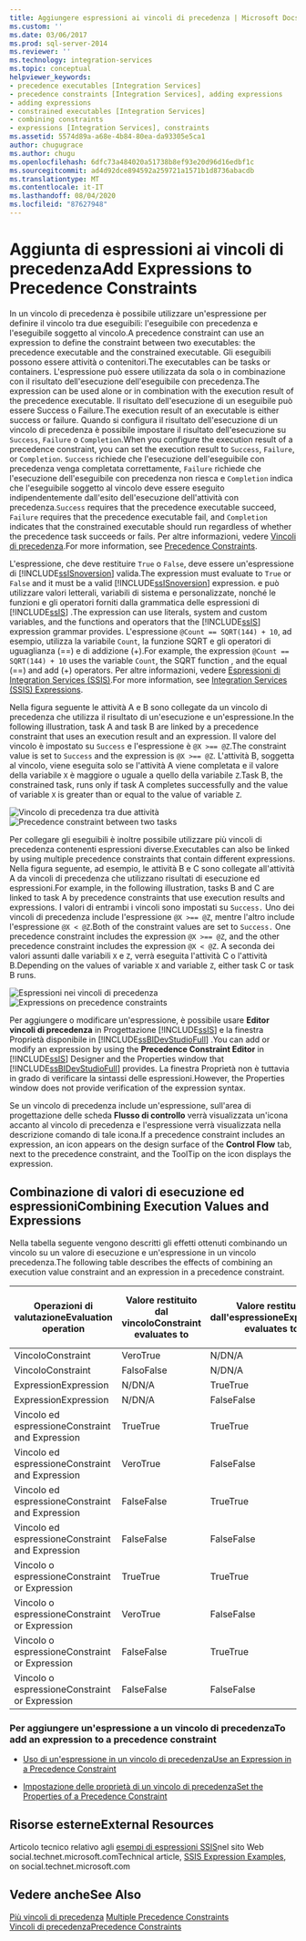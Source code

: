 ```yaml
---
title: Aggiungere espressioni ai vincoli di precedenza | Microsoft Docs
ms.custom: ''
ms.date: 03/06/2017
ms.prod: sql-server-2014
ms.reviewer: ''
ms.technology: integration-services
ms.topic: conceptual
helpviewer_keywords:
- precedence executables [Integration Services]
- precedence constraints [Integration Services], adding expressions
- adding expressions
- constrained executables [Integration Services]
- combining constraints
- expressions [Integration Services], constraints
ms.assetid: 5574d89a-a68e-4b84-80ea-da93305e5ca1
author: chugugrace
ms.author: chugu
ms.openlocfilehash: 6dfc73a484020a51738b8ef93e20d96d16edbf1c
ms.sourcegitcommit: ad4d92dce894592a259721a1571b1d8736abacdb
ms.translationtype: MT
ms.contentlocale: it-IT
ms.lasthandoff: 08/04/2020
ms.locfileid: "87627948"
---
```

# <a name="add-expressions-to-precedence-constraints"></a><span data-ttu-id="12d5b-102">Aggiunta di espressioni ai vincoli di precedenza</span><span class="sxs-lookup"><span data-stu-id="12d5b-102">Add Expressions to Precedence Constraints</span></span>
  <span data-ttu-id="12d5b-103">In un vincolo di precedenza è possibile utilizzare un'espressione per definire il vincolo tra due eseguibili: l'eseguibile con precedenza e l'eseguibile soggetto al vincolo.</span><span class="sxs-lookup"><span data-stu-id="12d5b-103">A precedence constraint can use an expression to define the constraint between two executables: the precedence executable and the constrained executable.</span></span> <span data-ttu-id="12d5b-104">Gli eseguibili possono essere attività o contenitori.</span><span class="sxs-lookup"><span data-stu-id="12d5b-104">The executables can be tasks or containers.</span></span> <span data-ttu-id="12d5b-105">L'espressione può essere utilizzata da sola o in combinazione con il risultato dell'esecuzione dell'eseguibile con precedenza.</span><span class="sxs-lookup"><span data-stu-id="12d5b-105">The expression can be used alone or in combination with the execution result of the precedence executable.</span></span> <span data-ttu-id="12d5b-106">Il risultato dell'esecuzione di un eseguibile può essere Success o Failure.</span><span class="sxs-lookup"><span data-stu-id="12d5b-106">The execution result of an executable is either success or failure.</span></span> <span data-ttu-id="12d5b-107">Quando si configura il risultato dell'esecuzione di un vincolo di precedenza è possibile impostare il risultato dell'esecuzione su `Success`, `Failure` o `Completion`.</span><span class="sxs-lookup"><span data-stu-id="12d5b-107">When you configure the execution result of a precedence constraint, you can set the execution result to `Success`, `Failure`, or `Completion`.</span></span> <span data-ttu-id="12d5b-108">`Success` richiede che l'esecuzione dell'eseguibile con precedenza venga completata correttamente, `Failure` richiede che l'esecuzione dell'eseguibile con precedenza non riesca e `Completion` indica che l'eseguibile soggetto al vincolo deve essere eseguito indipendentemente dall'esito dell'esecuzione dell'attività con precedenza.</span><span class="sxs-lookup"><span data-stu-id="12d5b-108">`Success` requires that the precedence executable succeed, `Failure` requires that the precedence executable fail, and `Completion` indicates that the constrained executable should run regardless of whether the precedence task succeeds or fails.</span></span> <span data-ttu-id="12d5b-109">Per altre informazioni, vedere [Vincoli di precedenza](control-flow/precedence-constraints.md).</span><span class="sxs-lookup"><span data-stu-id="12d5b-109">For more information, see [Precedence Constraints](control-flow/precedence-constraints.md).</span></span>  
  
 <span data-ttu-id="12d5b-110">L'espressione, che deve restituire `True` o `False`, deve essere un'espressione di [!INCLUDE[ssISnoversion](../includes/ssisnoversion-md.md)] valida.</span><span class="sxs-lookup"><span data-stu-id="12d5b-110">The expression must evaluate to `True` or `False` and it must be a valid [!INCLUDE[ssISnoversion](../includes/ssisnoversion-md.md)] expression.</span></span> <span data-ttu-id="12d5b-111">e può utilizzare valori letterali, variabili di sistema e personalizzate, nonché le funzioni e gli operatori forniti dalla grammatica delle espressioni di [!INCLUDE[ssIS](../includes/ssis-md.md)] .</span><span class="sxs-lookup"><span data-stu-id="12d5b-111">The expression can use literals, system and custom variables, and the functions and operators that the [!INCLUDE[ssIS](../includes/ssis-md.md)] expression grammar provides.</span></span> <span data-ttu-id="12d5b-112">L'espressione `@Count == SQRT(144) + 10`, ad esempio, utilizza la variabile `Count`, la funzione SQRT e gli operatori di uguaglianza (==) e di addizione (+).</span><span class="sxs-lookup"><span data-stu-id="12d5b-112">For example, the expression `@Count == SQRT(144) + 10` uses the variable `Count`, the SQRT function , and the equal (==) and add (+) operators.</span></span> <span data-ttu-id="12d5b-113">Per altre informazioni, vedere [Espressioni di Integration Services &#40;SSIS&#41;](expressions/integration-services-ssis-expressions.md).</span><span class="sxs-lookup"><span data-stu-id="12d5b-113">For more information, see [Integration Services &#40;SSIS&#41; Expressions](expressions/integration-services-ssis-expressions.md).</span></span>  
  
 <span data-ttu-id="12d5b-114">Nella figura seguente le attività A e B sono collegate da un vincolo di precedenza che utilizza il risultato di un'esecuzione e un'espressione.</span><span class="sxs-lookup"><span data-stu-id="12d5b-114">In the following illustration, task A and task B are linked by a precedence constraint that uses an execution result and an expression.</span></span> <span data-ttu-id="12d5b-115">Il valore del vincolo è impostato su `Success` e l'espressione è `@X >== @Z`.</span><span class="sxs-lookup"><span data-stu-id="12d5b-115">The constraint value is set to `Success` and the expression is  `@X >== @Z`.</span></span> <span data-ttu-id="12d5b-116">L'attività B, soggetta al vincolo, viene eseguita solo se l'attività A viene completata e il valore della variabile `X` è maggiore o uguale a quello della variabile `Z`.</span><span class="sxs-lookup"><span data-stu-id="12d5b-116">Task B, the constrained task, runs only if task A completes successfully and the value of variable `X` is greater than or equal to the value of variable `Z`.</span></span>  
  
 <span data-ttu-id="12d5b-117">![Vincolo di precedenza tra due attività](media/mw-dts-03.gif "Vincolo di precedenza tra due attività")</span><span class="sxs-lookup"><span data-stu-id="12d5b-117">![Precedence constraint between two tasks](media/mw-dts-03.gif "Precedence constraint between two tasks")</span></span>  
  
 <span data-ttu-id="12d5b-118">Per collegare gli eseguibili è inoltre possibile utilizzare più vincoli di precedenza contenenti espressioni diverse.</span><span class="sxs-lookup"><span data-stu-id="12d5b-118">Executables can also be linked by using multiple precedence constraints that contain different expressions.</span></span> <span data-ttu-id="12d5b-119">Nella figura seguente, ad esempio, le attività B e C sono collegate all'attività A da vincoli di precedenza che utilizzano risultati di esecuzione ed espressioni.</span><span class="sxs-lookup"><span data-stu-id="12d5b-119">For example, in the following illustration, tasks B and C are linked to task A by precedence constraints that use execution results and expressions.</span></span> <span data-ttu-id="12d5b-120">I valori di entrambi i vincoli sono impostati su `Success.` Uno dei vincoli di precedenza include l'espressione `@X >== @Z`, mentre l'altro include l'espressione `@X < @Z`.</span><span class="sxs-lookup"><span data-stu-id="12d5b-120">Both of the constraint values are set to `Success.` One precedence constraint includes the expression `@X >== @Z`, and the other precedence constraint includes the expression `@X < @Z`.</span></span> <span data-ttu-id="12d5b-121">A seconda dei valori assunti dalle variabili `X` e `Z`, verrà eseguita l'attività C o l'attività B.</span><span class="sxs-lookup"><span data-stu-id="12d5b-121">Depending on the values of variable `X` and variable `Z`, either task C or task B runs.</span></span>  
  
 <span data-ttu-id="12d5b-122">![Espressioni nei vincoli di precedenza](media/mw-dts-04.gif "Espressioni nei vincoli di precedenza")</span><span class="sxs-lookup"><span data-stu-id="12d5b-122">![Expressions on precedence constraints](media/mw-dts-04.gif "Expressions on precedence constraints")</span></span>  
  
 <span data-ttu-id="12d5b-123">Per aggiungere o modificare un'espressione, è possibile usare **Editor vincoli di precedenza** in Progettazione [!INCLUDE[ssIS](../includes/ssis-md.md)] e la finestra Proprietà disponibile in [!INCLUDE[ssBIDevStudioFull](../includes/ssbidevstudiofull-md.md)] .</span><span class="sxs-lookup"><span data-stu-id="12d5b-123">You can add or modify an expression by using the **Precedence Constraint Editor** in [!INCLUDE[ssIS](../includes/ssis-md.md)] Designer and the Properties window that [!INCLUDE[ssBIDevStudioFull](../includes/ssbidevstudiofull-md.md)] provides.</span></span> <span data-ttu-id="12d5b-124">La finestra Proprietà non è tuttavia in grado di verificare la sintassi delle espressioni.</span><span class="sxs-lookup"><span data-stu-id="12d5b-124">However, the Properties window does not provide verification of the expression syntax.</span></span>  
  
 <span data-ttu-id="12d5b-125">Se un vincolo di precedenza include un'espressione, sull'area di progettazione delle scheda **Flusso di controllo** verrà visualizzata un'icona accanto al vincolo di precedenza e l'espressione verrà visualizzata nella descrizione comando di tale icona.</span><span class="sxs-lookup"><span data-stu-id="12d5b-125">If a precedence constraint includes an expression, an icon appears on the design surface of the **Control Flow** tab, next to the precedence constraint, and the ToolTip on the icon displays the expression.</span></span>  
  
## <a name="combining-execution-values-and-expressions"></a><span data-ttu-id="12d5b-126">Combinazione di valori di esecuzione ed espressioni</span><span class="sxs-lookup"><span data-stu-id="12d5b-126">Combining Execution Values and Expressions</span></span>  
 <span data-ttu-id="12d5b-127">Nella tabella seguente vengono descritti gli effetti ottenuti combinando un vincolo su un valore di esecuzione e un'espressione in un vincolo precedenza.</span><span class="sxs-lookup"><span data-stu-id="12d5b-127">The following table describes the effects of combining an execution value constraint and an expression in a precedence constraint.</span></span>  
  
|<span data-ttu-id="12d5b-128">Operazioni di valutazione</span><span class="sxs-lookup"><span data-stu-id="12d5b-128">Evaluation operation</span></span>|<span data-ttu-id="12d5b-129">Valore restituito dal vincolo</span><span class="sxs-lookup"><span data-stu-id="12d5b-129">Constraint evaluates to</span></span>|<span data-ttu-id="12d5b-130">Valore restituito dall'espressione</span><span class="sxs-lookup"><span data-stu-id="12d5b-130">Expression evaluates to</span></span>|<span data-ttu-id="12d5b-131">Esecuzione eseguibile soggetto al vincolo</span><span class="sxs-lookup"><span data-stu-id="12d5b-131">Constrained executable runs</span></span>|  
|--------------------------|-----------------------------|-----------------------------|---------------------------------|  
|<span data-ttu-id="12d5b-132">Vincolo</span><span class="sxs-lookup"><span data-stu-id="12d5b-132">Constraint</span></span>|<span data-ttu-id="12d5b-133">Vero</span><span class="sxs-lookup"><span data-stu-id="12d5b-133">True</span></span>|<span data-ttu-id="12d5b-134">N/D</span><span class="sxs-lookup"><span data-stu-id="12d5b-134">N/A</span></span>|<span data-ttu-id="12d5b-135">Vero</span><span class="sxs-lookup"><span data-stu-id="12d5b-135">True</span></span>|  
|<span data-ttu-id="12d5b-136">Vincolo</span><span class="sxs-lookup"><span data-stu-id="12d5b-136">Constraint</span></span>|<span data-ttu-id="12d5b-137">Falso</span><span class="sxs-lookup"><span data-stu-id="12d5b-137">False</span></span>|<span data-ttu-id="12d5b-138">N/D</span><span class="sxs-lookup"><span data-stu-id="12d5b-138">N/A</span></span>|<span data-ttu-id="12d5b-139">Falso</span><span class="sxs-lookup"><span data-stu-id="12d5b-139">False</span></span>|  
|<span data-ttu-id="12d5b-140">Expression</span><span class="sxs-lookup"><span data-stu-id="12d5b-140">Expression</span></span>|<span data-ttu-id="12d5b-141">N/D</span><span class="sxs-lookup"><span data-stu-id="12d5b-141">N/A</span></span>|<span data-ttu-id="12d5b-142">True</span><span class="sxs-lookup"><span data-stu-id="12d5b-142">True</span></span>|<span data-ttu-id="12d5b-143">True</span><span class="sxs-lookup"><span data-stu-id="12d5b-143">True</span></span>|  
|<span data-ttu-id="12d5b-144">Expression</span><span class="sxs-lookup"><span data-stu-id="12d5b-144">Expression</span></span>|<span data-ttu-id="12d5b-145">N/D</span><span class="sxs-lookup"><span data-stu-id="12d5b-145">N/A</span></span>|<span data-ttu-id="12d5b-146">False</span><span class="sxs-lookup"><span data-stu-id="12d5b-146">False</span></span>|<span data-ttu-id="12d5b-147">False</span><span class="sxs-lookup"><span data-stu-id="12d5b-147">False</span></span>|  
|<span data-ttu-id="12d5b-148">Vincolo ed espressione</span><span class="sxs-lookup"><span data-stu-id="12d5b-148">Constraint and Expression</span></span>|<span data-ttu-id="12d5b-149">True</span><span class="sxs-lookup"><span data-stu-id="12d5b-149">True</span></span>|<span data-ttu-id="12d5b-150">True</span><span class="sxs-lookup"><span data-stu-id="12d5b-150">True</span></span>|<span data-ttu-id="12d5b-151">True</span><span class="sxs-lookup"><span data-stu-id="12d5b-151">True</span></span>|  
|<span data-ttu-id="12d5b-152">Vincolo ed espressione</span><span class="sxs-lookup"><span data-stu-id="12d5b-152">Constraint and Expression</span></span>|<span data-ttu-id="12d5b-153">Vero</span><span class="sxs-lookup"><span data-stu-id="12d5b-153">True</span></span>|<span data-ttu-id="12d5b-154">False</span><span class="sxs-lookup"><span data-stu-id="12d5b-154">False</span></span>|<span data-ttu-id="12d5b-155">False</span><span class="sxs-lookup"><span data-stu-id="12d5b-155">False</span></span>|  
|<span data-ttu-id="12d5b-156">Vincolo ed espressione</span><span class="sxs-lookup"><span data-stu-id="12d5b-156">Constraint and Expression</span></span>|<span data-ttu-id="12d5b-157">False</span><span class="sxs-lookup"><span data-stu-id="12d5b-157">False</span></span>|<span data-ttu-id="12d5b-158">True</span><span class="sxs-lookup"><span data-stu-id="12d5b-158">True</span></span>|<span data-ttu-id="12d5b-159">Falso</span><span class="sxs-lookup"><span data-stu-id="12d5b-159">False</span></span>|  
|<span data-ttu-id="12d5b-160">Vincolo ed espressione</span><span class="sxs-lookup"><span data-stu-id="12d5b-160">Constraint and Expression</span></span>|<span data-ttu-id="12d5b-161">False</span><span class="sxs-lookup"><span data-stu-id="12d5b-161">False</span></span>|<span data-ttu-id="12d5b-162">False</span><span class="sxs-lookup"><span data-stu-id="12d5b-162">False</span></span>|<span data-ttu-id="12d5b-163">False</span><span class="sxs-lookup"><span data-stu-id="12d5b-163">False</span></span>|  
|<span data-ttu-id="12d5b-164">Vincolo o espressione</span><span class="sxs-lookup"><span data-stu-id="12d5b-164">Constraint or Expression</span></span>|<span data-ttu-id="12d5b-165">True</span><span class="sxs-lookup"><span data-stu-id="12d5b-165">True</span></span>|<span data-ttu-id="12d5b-166">True</span><span class="sxs-lookup"><span data-stu-id="12d5b-166">True</span></span>|<span data-ttu-id="12d5b-167">True</span><span class="sxs-lookup"><span data-stu-id="12d5b-167">True</span></span>|  
|<span data-ttu-id="12d5b-168">Vincolo o espressione</span><span class="sxs-lookup"><span data-stu-id="12d5b-168">Constraint or Expression</span></span>|<span data-ttu-id="12d5b-169">Vero</span><span class="sxs-lookup"><span data-stu-id="12d5b-169">True</span></span>|<span data-ttu-id="12d5b-170">False</span><span class="sxs-lookup"><span data-stu-id="12d5b-170">False</span></span>|<span data-ttu-id="12d5b-171">True</span><span class="sxs-lookup"><span data-stu-id="12d5b-171">True</span></span>|  
|<span data-ttu-id="12d5b-172">Vincolo o espressione</span><span class="sxs-lookup"><span data-stu-id="12d5b-172">Constraint or Expression</span></span>|<span data-ttu-id="12d5b-173">False</span><span class="sxs-lookup"><span data-stu-id="12d5b-173">False</span></span>|<span data-ttu-id="12d5b-174">True</span><span class="sxs-lookup"><span data-stu-id="12d5b-174">True</span></span>|<span data-ttu-id="12d5b-175">True</span><span class="sxs-lookup"><span data-stu-id="12d5b-175">True</span></span>|  
|<span data-ttu-id="12d5b-176">Vincolo o espressione</span><span class="sxs-lookup"><span data-stu-id="12d5b-176">Constraint or Expression</span></span>|<span data-ttu-id="12d5b-177">False</span><span class="sxs-lookup"><span data-stu-id="12d5b-177">False</span></span>|<span data-ttu-id="12d5b-178">False</span><span class="sxs-lookup"><span data-stu-id="12d5b-178">False</span></span>|<span data-ttu-id="12d5b-179">False</span><span class="sxs-lookup"><span data-stu-id="12d5b-179">False</span></span>|  
  
### <a name="to-add-an-expression-to-a-precedence-constraint"></a><span data-ttu-id="12d5b-180">Per aggiungere un'espressione a un vincolo di precedenza</span><span class="sxs-lookup"><span data-stu-id="12d5b-180">To add an expression to a precedence constraint</span></span>  
  
-   [<span data-ttu-id="12d5b-181">Uso di un'espressione in un vincolo di precedenza</span><span class="sxs-lookup"><span data-stu-id="12d5b-181">Use an Expression in a Precedence Constraint</span></span>](../../2014/integration-services/use-an-expression-in-a-precedence-constraint.md)  
  
-   [<span data-ttu-id="12d5b-182">Impostazione delle proprietà di un vincolo di precedenza</span><span class="sxs-lookup"><span data-stu-id="12d5b-182">Set the Properties of a Precedence Constraint</span></span>](../../2014/integration-services/set-the-properties-of-a-precedence-constraint.md)  
  
## <a name="external-resources"></a><span data-ttu-id="12d5b-183">Risorse esterne</span><span class="sxs-lookup"><span data-stu-id="12d5b-183">External Resources</span></span>  
 <span data-ttu-id="12d5b-184">Articolo tecnico relativo agli [esempi di espressioni SSIS](https://go.microsoft.com/fwlink/?LinkId=220761)nel sito Web social.technet.microsoft.com</span><span class="sxs-lookup"><span data-stu-id="12d5b-184">Technical article, [SSIS Expression Examples](https://go.microsoft.com/fwlink/?LinkId=220761), on social.technet.microsoft.com</span></span>  
  
## <a name="see-also"></a><span data-ttu-id="12d5b-185">Vedere anche</span><span class="sxs-lookup"><span data-stu-id="12d5b-185">See Also</span></span>  
 <span data-ttu-id="12d5b-186">[Più vincoli di precedenza](../../2014/integration-services/multiple-precedence-constraints.md) </span><span class="sxs-lookup"><span data-stu-id="12d5b-186">[Multiple Precedence Constraints](../../2014/integration-services/multiple-precedence-constraints.md) </span></span>  
 [<span data-ttu-id="12d5b-187">Vincoli di precedenza</span><span class="sxs-lookup"><span data-stu-id="12d5b-187">Precedence Constraints</span></span>](control-flow/precedence-constraints.md)  
  
  
